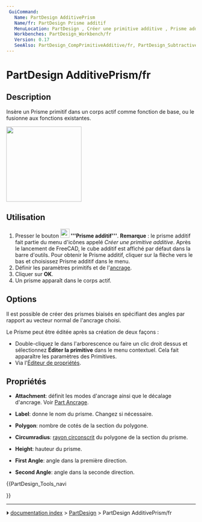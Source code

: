 ```yaml
---
 GuiCommand:
   Name: PartDesign AdditivePrism
   Name/fr: PartDesign Prisme additif
   MenuLocation: PartDesign , Créer une primitive additive , Prisme additif
   Workbenches: PartDesign_Workbench/fr
   Version: 0.17
   SeeAlso: PartDesign_CompPrimitiveAdditive/fr, PartDesign_SubtractivePrism/fr
---
```


# PartDesign AdditivePrism/fr

## Description

Insère un Prisme primitif dans un corps actif comme fonction de base, ou le fusionne aux fonctions existantes.

<img alt="" src=images/PartDesign_AdditivePrism_example.png  style="width:200px;">



## Utilisation

1.  Presser le bouton **<img src="images/PartDesign_AdditivePrism.svg" width=24px> '''Prisme additif'''**. **Remarque** : le prisme additif fait partie du menu d\'icônes appelé *Créer une primitive additive*. Après le lancement de FreeCAD, le cube additif est affiché par défaut dans la barre d\'outils. Pour obtenir le Prisme additif, cliquer sur la flèche vers le bas et choisissez Prisme additif dans le menu.
2.  Définir les paramètres primitifs et de l\'[ancrage](Part_EditAttachment/fr.md).
3.  Cliquer sur **OK**.
4.  Un prisme apparaît dans le corps actif.

## Options

Il est possible de créer des prismes biaisés en spécifiant des angles par rapport au vecteur normal de l\'ancrage choisi.

Le Prisme peut être éditée après sa création de deux façons :

-   Double-cliquez le dans l\'arborescence ou faire un clic droit dessus et sélectionnez **Éditer la primitive** dans le menu contextuel. Cela fait apparaître les paramètres des Primitives.
-   Via l\'[Éditeur de propriétés](Property_editor/fr.md).



## Propriétés

-    **Attachment**: définit les modes d\'ancrage ainsi que le décalage d\'ancrage. Voir [Part Ancrage](Part_EditAttachment/fr.md).

-    **Label**: donne le nom du prisme. Changez si nécessaire.

-    **Polygon**: nombre de cotés de la section du polygone.

-    **Circumradius**: [rayon circonscrit](https://fr.wikipedia.org/wiki/Cercle_circonscrit) du polygone de la section du prisme.

-    **Height**: hauteur du prisme.

-    **First Angle**: angle dans la première direction.

-    **Second Angle**: angle dans la seconde direction.





{{PartDesign_Tools_navi

}}



---
⏵ [documentation index](../README.md) > [PartDesign](PartDesign_Workbench.md) > PartDesign AdditivePrism/fr
